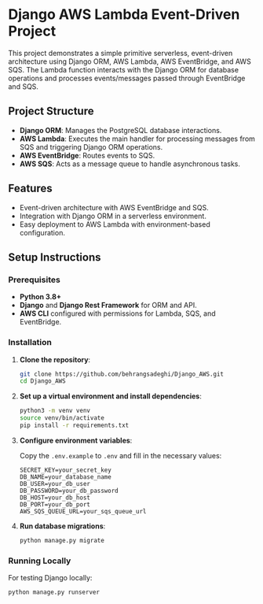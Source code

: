 # Django AWS Lambda Event-Driven Project

This project demonstrates a simple primitive serverless, event-driven architecture using Django ORM, AWS Lambda, AWS EventBridge, and AWS SQS. The Lambda function interacts with the Django ORM for database operations and processes events/messages passed through EventBridge and SQS.

## Project Structure

- **Django ORM**: Manages the PostgreSQL database interactions.
- **AWS Lambda**: Executes the main handler for processing messages from SQS and triggering Django ORM operations.
- **AWS EventBridge**: Routes events to SQS.
- **AWS SQS**: Acts as a message queue to handle asynchronous tasks.

## Features

- Event-driven architecture with AWS EventBridge and SQS.
- Integration with Django ORM in a serverless environment.
- Easy deployment to AWS Lambda with environment-based configuration.

## Setup Instructions

### Prerequisites

- **Python 3.8+**
- **Django** and **Django Rest Framework** for ORM and API.
- **AWS CLI** configured with permissions for Lambda, SQS, and EventBridge.

### Installation

1. **Clone the repository**:

    ```bash
    git clone https://github.com/behrangsadeghi/Django_AWS.git
    cd Django_AWS
    ```

2. **Set up a virtual environment and install dependencies**:

    ```bash
    python3 -m venv venv
    source venv/bin/activate
    pip install -r requirements.txt
    ```

3. **Configure environment variables**:

    Copy the `.env.example` to `.env` and fill in the necessary values:

    ```plaintext
    SECRET_KEY=your_secret_key
    DB_NAME=your_database_name
    DB_USER=your_db_user
    DB_PASSWORD=your_db_password
    DB_HOST=your_db_host
    DB_PORT=your_db_port
    AWS_SQS_QUEUE_URL=your_sqs_queue_url
    ```

4. **Run database migrations**:

    ```bash
    python manage.py migrate
    ```

### Running Locally

For testing Django locally:

```bash
python manage.py runserver
